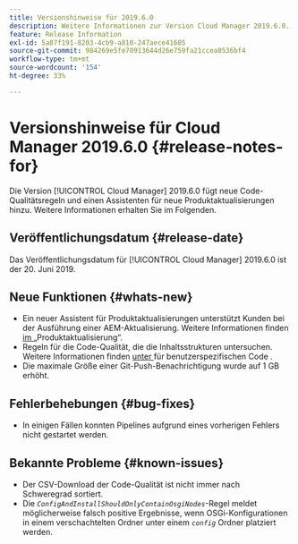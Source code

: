 ```yaml
---
title: Versionshinweise für 2019.6.0
description: Weitere Informationen zur Version Cloud Manager 2019.6.0.
feature: Release Information
exl-id: 5a87f191-8203-4cb9-a810-247aece41605
source-git-commit: 984269e5fe70913644d26e759fa21ccea0536bf4
workflow-type: tm+mt
source-wordcount: '154'
ht-degree: 33%

---
```


# Versionshinweise für Cloud Manager 2019.6.0 {#release-notes-for}

Die Version [!UICONTROL Cloud Manager] 2019.6.0 fügt neue Code-Qualitätsregeln und einen Assistenten für neue Produktaktualisierungen hinzu. Weitere Informationen erhalten Sie im Folgenden.

## Veröffentlichungsdatum {#release-date}

Das Veröffentlichungsdatum für [!UICONTROL Cloud Manager] 2019.6.0 ist der 20. Juni 2019.

## Neue Funktionen {#whats-new}

* Ein neuer Assistent für Produktaktualisierungen unterstützt Kunden bei der Ausführung einer AEM-Aktualisierung. Weitere Informationen finden [ im ](/help/product-update-wizard/overview.md) „Produktaktualisierung“.
* Regeln für die Code-Qualität, die die Inhaltsstrukturen untersuchen. Weitere Informationen finden [ unter ](/help/using/custom-code-quality-rules.md) für benutzerspezifischen Code .
* Die maximale Größe einer Git-Push-Benachrichtigung wurde auf 1 GB erhöht.

## Fehlerbehebungen {#bug-fixes}

* In einigen Fällen konnten Pipelines aufgrund eines vorherigen Fehlers nicht gestartet werden.

## Bekannte Probleme {#known-issues}

* Der CSV-Download der Code-Qualität ist nicht immer nach Schweregrad sortiert.
* Die *`ConfigAndInstallShouldOnlyContainOsgiNodes`*-Regel meldet möglicherweise falsch positive Ergebnisse, wenn OSGi-Konfigurationen in einem verschachtelten Ordner unter einem *`config`* Ordner platziert werden.
